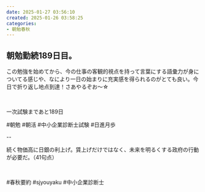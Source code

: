 ```yaml
---
date: 2025-01-27 03:56:10
created: 2025-01-26 03:58:25
categories:
- 朝勉春秋
---
```


## 朝勉勤続189日目。

この勉強を始めてから、今の仕事の客観的視点を持って言葉にする語彙力が身についてる感じや、なにより一日の始まりに充実感を得られるのがとても良い。今日で折り返し地点到達！さあやるぞお〜☆

<br>

一次試験まであと189日

#朝勉 #朝活 #中小企業診断士試験 #日進月歩

  

\--

続く物価高に日銀の利上げ。賃上げだけではなく、未来を明るくする政府の行動が必要だ。（41句点）  

<br>

#春秋要約 #sjyouyaku #中小企業診断士